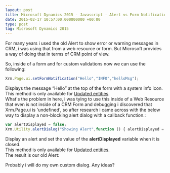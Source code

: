```yaml
---
layout: post
title: Microsoft Dynamics 2015 - Javascript - Alert vs Form Notification
date: 2015-02-17 10:57:00.000000000 +00:00
type: post
tag: Microsoft Dynamics 2015
---
```


For many years i used the old Alert to show error or warning messages in CRM, i was using that from a web resource or form. But Microsoft provides a way of doing that in terms of CRM point of view.

So, inside of a form and for custom validations now we can use the following:  

```javascript
Xrm.Page.ui.setFormNotification("Hello","INFO","helloMsg");
```

Displays the message “Hello” at the top of the form with a system info icon.  
This method is only available for [Updated entities](https://msdn.microsoft.com/en-us/library/41462684-3e5d-4858-8be4-1a7c4fcdeff6#BKMK_UpdatedEntties).  
What's the problem in here, i was tying to use this inside of a Web Resource that even is not inside of a CRM Form and debugging i discovered that Xrm.Page.ui is 'undefined', so after research i came across with the below way to display a non-blocking alert dialog with a callback function.:  

```javascript
var alertDisplayed = false; 
Xrm.Utility.alertDialog("Showing Alert",function () { alertDisplayed = true; });
```

Display an alert and set the value of the **alertDisplayed** variable when it is closed.  
This method is only available for [Updated entities](https://msdn.microsoft.com/en-us/library/41462684-3e5d-4858-8be4-1a7c4fcdeff6#BKMK_UpdatedEntties).  
The result is our old Alert:  
  
Probably i will do my own custom dialog. Any ideas?
